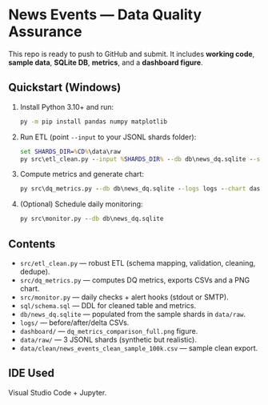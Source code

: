 # News Events — Data Quality Assurance

This repo is ready to push to GitHub and submit. It includes **working code**, **sample data**, **SQLite DB**, **metrics**, and a **dashboard figure**.

## Quickstart (Windows)
1. Install Python 3.10+ and run:
   ```bat
   py -m pip install pandas numpy matplotlib
   ```
2. Run ETL (point `--input` to your JSONL shards folder):
   ```bat
   set SHARDS_DIR=%CD%\data\raw
   py src\etl_clean.py --input %SHARDS_DIR% --db db\news_dq.sqlite --sample-out data\clean\news_events_clean_sample_100k.csv
   ```
3. Compute metrics and generate chart:
   ```bat
   py src\dq_metrics.py --db db\news_dq.sqlite --logs logs --chart dashboard\dq_metrics_comparison_full.png
   ```
4. (Optional) Schedule daily monitoring:
   ```bat
   py src\monitor.py --db db\news_dq.sqlite
   ```

## Contents
- `src/etl_clean.py` — robust ETL (schema mapping, validation, cleaning, dedupe).
- `src/dq_metrics.py` — computes DQ metrics, exports CSVs and a PNG chart.
- `src/monitor.py` — daily checks + alert hooks (stdout or SMTP).
- `sql/schema.sql` — DDL for cleaned table and metrics.
- `db/news_dq.sqlite` — populated from the sample shards in `data/raw`.
- `logs/` — before/after/delta CSVs.
- `dashboard/` — `dq_metrics_comparison_full.png` figure.
- `data/raw/` — 3 JSONL shards (synthetic but realistic).
- `data/clean/news_events_clean_sample_100k.csv` — sample clean export.

## IDE Used
Visual Studio Code + Jupyter.
